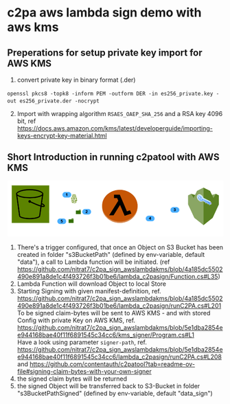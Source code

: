 
# c2pa aws lambda sign demo with aws kms

## Preperations for setup private key import for AWS KMS

1. convert private key in binary format (.der)
   
``
openssl pkcs8 -topk8 -inform PEM -outform DER -in es256_private.key -out es256_private.der -nocrypt
``

2. Import with wrapping algorithm `RSAES_OAEP_SHA_256` and a RSA key 4096 bit, ref  https://docs.aws.amazon.com/kms/latest/developerguide/importing-keys-encrypt-key-material.html


## Short Introduction in running c2patool with AWS KMS

![system schema](doc/c2paSign.drawio.png)

1. There's a trigger configured, that once an Object on S3 Bucket has been created in folder "s3BucketPath" (defined by env-variable, default "data"), a call to Lambda function will be initiated. (ref https://github.com/nitrat7/c2pa_sign_awslambdakms/blob/4a185dc5502490e891a8de1c4f493726f3b01be6/lambda_c2pasign/Function.cs#L35)
2. Lambda Function will download Object to local Store 
3. Starting Signing with given manifest-definition, ref. https://github.com/nitrat7/c2pa_sign_awslambdakms/blob/4a185dc5502490e891a8de1c4f493726f3b01be6/lambda_c2pasign/runC2PA.cs#L201 
To be signed claim-bytes will be sent to AWS KMS  - and with stored Config with private Key on AWS KMS, ref. https://github.com/nitrat7/c2pa_sign_awslambdakms/blob/5e1dba2854ee944168bae40f11f6891545c34cc6/kms_signer/Program.cs#L1 <br>
Have a look using parameter `signer-path`,  ref. https://github.com/nitrat7/c2pa_sign_awslambdakms/blob/5e1dba2854ee944168bae40f11f6891545c34cc6/lambda_c2pasign/runC2PA.cs#L208 and https://github.com/contentauth/c2patool?tab=readme-ov-file#signing-claim-bytes-with-your-own-signer
4. the signed claim bytes will be returned
5. the signed Object will be transferred back to S3-Bucket  in folder "s3BucketPathSigned" (defined by env-variable, default "data_sign")
